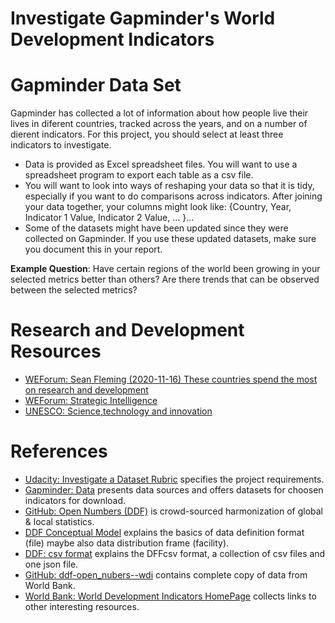 # Investigate Gapminder's World Development Indicators

# Gapminder Data Set
Gapminder has collected a lot of information about how people live their lives in diferent countries, tracked across the years, and on a number of dierent indicators. For this project, you should select at least three indicators to investigate.
- Data is provided as Excel spreadsheet files. You will want to use a spreadsheet program to export each table as a csv file.
- You will want to look into ways of reshaping your data so that it is tidy, especially if you want to do comparisons across indicators. After joining your data together, your columns might look like: {Country, Year, Indicator 1 Value, Indicator 2 Value, … }...
- Some of the datasets might have been updated since they were collected on Gapminder. If you use these updated datasets, make sure you document this in your report.

**Example Question**: Have certain regions of the world been growing in your selected metrics better than others? Are there trends that can be observed between the selected metrics?

# Research and Development Resources
- [WEForum: Sean Fleming (2020-11-16) These countries spend the most on research and development](https://www.weforum.org/agenda/2020/11/countries-spending-research-development-gdp/)
- [WEForum: Strategic Intelligence](https://intelligence.weforum.org/)
- [UNESCO: Science,technology and innovation](http://data.uis.unesco.org/Index.aspx?DataSetCode=SCN_DS&lang=en)

# References
- [Udacity: Investigate a Dataset Rubric](https://review.udacity.com/#!/rubrics/107/view) specifies the project requirements.
- [Gapminder: Data](https://www.gapminder.org/data/) presents data sources and offers datasets for choosen indicators for download.
- [GitHub: Open Numbers (DDF)](https://open-numbers.github.io/ddf.html) is crowd-sourced harmonization of global & local statistics.
- [DDF Conceptual Model](https://docs.google.com/document/d/1Cd2kEH5w3SRJYaDcu-M4dU5SY8No84T3g-QlNSW6pIE/edit#heading=h.5h1e33vzhdlu) explains the basics of data definition format (file) maybe also data distribution frame (facility).
- [DDF: csv format](https://docs.google.com/document/d/1aynARjsrSgOKsO1dEqboTqANRD1O9u7J_xmxy8m5jW8/edit#heading=h.1nakjy92hz6r) explains the DFFcsv format, a collection of csv files and one json file.
- [GitHub: ddf-open_nubers--wdi](https://github.com/open-numbers/ddf--open_numbers--world_development_indicators) contains complete copy of data from World Bank.
- [World Bank: World Development Indicators HomePage](https://datatopics.worldbank.org/world-development-indicators/) collects links to other interesting resources.
